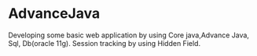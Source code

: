 # AdvanceJava
Developing some basic web application by using Core java,Advance Java, Sql, Db(oracle 11g).
Session tracking by using Hidden Field.
